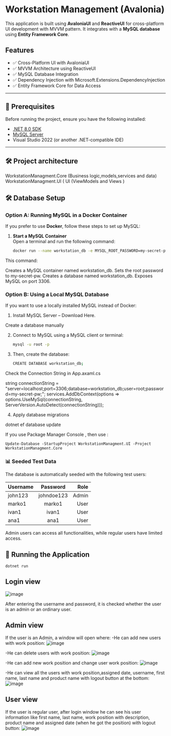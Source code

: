 # Workstation Management (Avalonia)

This application is built using **AvaloniaUI** and **ReactiveUI** for cross-platform UI development with MVVM pattern. It integrates with a **MySQL database** using **Entity Framework Core**.

## Features

- ✅ Cross-Platform UI with AvaloniaUI  
- ✅ MVVM Architecture using ReactiveUI  
- ✅ MySQL Database Integration  
- ✅ Dependency Injection with Microsoft.Extensions.DependencyInjection  
- ✅ Entity Framework Core for Data Access  

---

## 📌 Prerequisites

Before running the project, ensure you have the following installed:

- [.NET 8.0 SDK](https://dotnet.microsoft.com/en-us/download/dotnet/8.0)
- [MySQL Server](https://dev.mysql.com/downloads/)
- Visual Studio 2022 (or another .NET-compatible IDE) 
---

## 🛠️ Project architecture

WorkstationManagment.Core     (Business logic,models,services and data) <br />
WorkstationManagment.UI       ( UI (ViewModels and Views  )        <br />           

## 🛠 Database Setup

###  Option A: Running MySQL in a Docker Container  

If you prefer to use **Docker**, follow these steps to set up MySQL:  

1. **Start a MySQL Container**  
   Open a terminal and run the following command:  

   ```sh
   docker run --name workstation_db -e MYSQL_ROOT_PASSWORD=my-secret-pw -e MYSQL_DATABASE=workstation_db -p 3306:3306 -d mysql:latest

This command:

Creates a MySQL container named workstation_db.
Sets the root password to my-secret-pw.
Creates a database named workstation_db.
Exposes MySQL on port 3306.

###  Option B: Using a Local MySQL Database

If you want to use a locally installed MySQL instead of Docker:

1. Install MySQL Server – Download Here.

Create a database manually

2. Connect to MySQL using a MySQL client or terminal:
   ```sh
   mysql -u root -p

3. Then, create the database:
   ```sh
   CREATE DATABASE workstation_db;

Check the Connection String in App.axaml.cs


string connectionString = "server=localhost;port=3306;database=workstation_db;user=root;password=my-secret-pw;";
services.AddDbContext<ApplicationDbContext>(options =>
    options.UseMySql(connectionString, ServerVersion.AutoDetect(connectionString)));

4. Apply database migrations
  
  dotnet ef database update

If you use Package Manager Console , then use :

   `Update-Database -StartupProject WorkstationManagment.UI -Project WorkstationManagment.Core`


### 📊 Seeded Test Data

The database is automatically seeded with the following test users:

| Username | Password | Role |
| :---      |     :---:    |     ---: |
| john123   | johndoe123   | Admin    |
| marko1    | marko1       | User     |
| ivan1     | ivan1        | User     |
| ana1      | ana1         | User     |

Admin users can access all functionalities, while regular users have limited access.


## 🚀 Running the Application

  
   `dotnet run`

 ## Login view

 ![image](https://github.com/user-attachments/assets/d96a4db3-d927-4d0c-8233-4df2e34ed6db)

After entering the username and password, it is checked whether the user is an admin or an ordinary user.  

 ## Admin view

  If the user is an Admin, a window will open where:
    -He can add new users with work position: 
    ![image](https://github.com/user-attachments/assets/f0748f17-34a1-42b0-80a0-5828052a8fc8)
  
  -He can delete users with work position:
    ![image](https://github.com/user-attachments/assets/c5045d9e-f2e6-4a58-8e7f-55d81185e278)
  
  
   -He can add new work position and change user work position: 
    ![image](https://github.com/user-attachments/assets/d0d68d30-5c7e-45aa-b4ea-700f064fafa7)
  
  -He can view all the users with work position,assigned date, username, first name, last name and product name with logout button at the bottom:
    ![image](https://github.com/user-attachments/assets/7afbbf39-3c58-4de7-a974-36a7ccce743c)

## User view
  If the user is regular user, after login window he can see his user information like first name, last name, work position with description, product name and assigned date (when he got the position) with logout button:
  ![image](https://github.com/user-attachments/assets/13b856bb-b77d-4edd-bb95-463dd5dea216)
   


